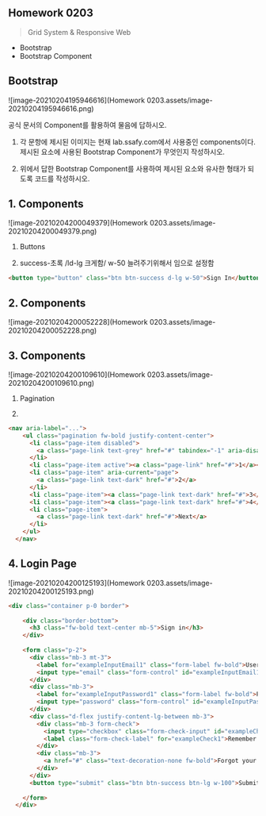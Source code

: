 ## Homework 0203

>Grid System & Responsive Web

* Bootstrap
* Bootstrap Component







## Bootstrap

![image-20210204195946616](Homework 0203.assets/image-20210204195946616.png)

공식 문서의 Component를 활용하여 물음에 답하시오.

1) 각 문항에 제시된 이미지는 현재 lab.ssafy.com에서 사용중인 components이다. 제시된 요소에 사용된 Bootstrap Component가 무엇인지 작성하시오.



2) 위에서 답한 Bootstrap Component를 사용하여 제시된 요소와 유사한 형태가 되도록 코드를 작성하시오.







## 1. Components

![image-20210204200049379](Homework 0203.assets/image-20210204200049379.png)

1)  Buttons

2)  success-초록 /ld-lg 크게함/ w-50 늘려주기위해서 임으로 설정함

```html
<button type="button" class="btn btn-success d-lg w-50">Sign In</button>
```









## 2. Components

![image-20210204200052228](Homework 0203.assets/image-20210204200052228.png)









## 3. Components

![image-20210204200109610](Homework 0203.assets/image-20210204200109610.png)

1) Pagination

2)

```html
<nav aria-label="...">
    <ul class="pagination fw-bold justify-content-center">
      <li class="page-item disabled">
        <a class="page-link text-grey" href="#" tabindex="-1" aria-disabled="true">Prev</a>
      </li>
      <li class="page-item active"><a class="page-link" href="#">1</a></li>
      <li class="page-item" aria-current="page">
        <a class="page-link text-dark" href="#">2</a>
      </li>
      <li class="page-item"><a class="page-link text-dark" href="#">3</a></li>
      <li class="page-item"><a class="page-link text-dark" href="#">4</a></li>
      <li class="page-item">
        <a class="page-link text-dark" href="#">Next</a>
      </li>
    </ul>
  </nav>
```









## 4. Login Page



![image-20210204200125193](Homework 0203.assets/image-20210204200125193.png)

```html
<div class="container p-0 border">
    
    <div class="border-bottom">
      <h3 class="fw-bold text-center mb-5">Sign in</h3>
    </div>
    
    <form class="p-2">
      <div class="mb-3 mt-3">
        <label for="exampleInputEmail1" class="form-label fw-bold">Username or email</label>
        <input type="email" class="form-control" id="exampleInputEmail1" aria-describedby="emailHelp">
      </div>
      <div class="mb-3">
        <label for="exampleInputPassword1" class="form-label fw-bold">Password</label>
        <input type="password" class="form-control" id="exampleInputPassword1">
      </div>
      <div class="d-flex justify-content-lg-between mb-3">
        <div class="mb-3 form-check">
          <input type="checkbox" class="form-check-input" id="exampleCheck1">
          <label class="form-check-label" for="exampleCheck1">Remember me</label>
        </div>
        <div class="mb-3">
          <a href="#" class="text-decoration-none fw-bold">Forgot your password?</a>
        </div>
      </div>
      <button type="submit" class="btn btn-success btn-lg w-100">Submit</button>
      
    </form>
  </div>
```

